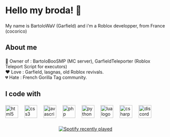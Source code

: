 <h1 align="left">Hello my broda! 👋</h1>

###

<p align="left">My name is BartoloWaV (Garfield) and i'm a Roblox developper, from France (cocorico)</p>

###

<h2 align="left">About me</h2>

###

<p align="left">👑 Owner of : BartoloBooSMP (MC server), GarfieldTeleporter (Roblox Teleport Script for executors)<br>❤ Love : Garfield, lasgnas, old Roblox revivals.<br>💔 Hate : French Gorilla Tag community.</p>

###

<h2 align="left">I code with</h2>

###

<div align="left">
  <img src="https://cdn.jsdelivr.net/gh/devicons/devicon/icons/html5/html5-original.svg" height="40" alt="html5 logo"  />
  <img width="12" />
  <img src="https://cdn.jsdelivr.net/gh/devicons/devicon/icons/css3/css3-original.svg" height="40" alt="css3 logo"  />
  <img width="12" />
  <img src="https://cdn.jsdelivr.net/gh/devicons/devicon/icons/javascript/javascript-original.svg" height="40" alt="javascript logo"  />
  <img width="12" />
  <img src="https://cdn.jsdelivr.net/gh/devicons/devicon/icons/php/php-original.svg" height="40" alt="php logo"  />
  <img width="12" />
  <img src="https://cdn.jsdelivr.net/gh/devicons/devicon/icons/python/python-original.svg" height="40" alt="python logo"  />
  <img width="12" />
  <img src="https://cdn.jsdelivr.net/gh/devicons/devicon/icons/lua/lua-original.svg" height="40" alt="lua logo"  />
  <img width="12" />
  <img src="https://skillicons.dev/icons?i=cs" height="40" alt="csharp logo"  />
  <img width="12" />
  <img src="https://skillicons.dev/icons?i=discord" height="40" alt="discord logo"  />
</div>

###

<div align="center">
  <a href="https://open.spotify.com/user/BartoloWaV">
    <img src="https://spotify-recently-played-readme.vercel.app/api?user=BartoloWaV&count=5&unique=true" alt="Spotify recently played"  />
  </a>
</div>

###

